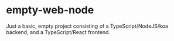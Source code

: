 # empty-web-node

Just a basic, empty project consisting of a TypeScript/NodeJS/koa backend, and a TypeScript/React frontend.
